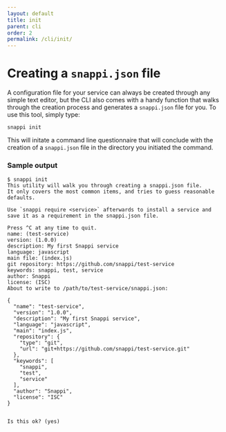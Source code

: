 ```yaml
---
layout: default
title: init
parent: cli
order: 2
permalink: /cli/init/
---
```


# Creating a `snappi.json` file
A configuration file for your service can always be created through any simple text editor, but the CLI also comes with 
a handy function that walks through the creation process and generates a `snappi.json` file for you. To use this tool, 
simply type:

```
snappi init
```

This will initate a command line questionnaire that will conclude with the creation of a `snappi.json` file in the 
directory you initiated the command.

### Sample output
```
$ snappi init
This utility will walk you through creating a snappi.json file.
It only covers the most common items, and tries to guess reasonable defaults.

Use `snappi require <service>` afterwards to install a service and
save it as a requirement in the snappi.json file. 

Press ^C at any time to quit.
name: (test-service) 
version: (1.0.0) 
description: My first Snappi service
language: javascript
main file: (index.js) 
git repository: https://github.com/snappi/test-service
keywords: snappi, test, service
author: Snappi
license: (ISC) 
About to write to /path/to/test-service/snappi.json:

{
  "name": "test-service",
  "version": "1.0.0",
  "description": "My first Snappi service",
  "language": "javascript",
  "main": "index.js",
  "repository": {
    "type": "git",
    "url": "git+https://github.com/snappi/test-service.git"
  },
  "keywords": [
    "snappi",
    "test",
    "service"
  ],
  "author": "Snappi",
  "license": "ISC"
}


Is this ok? (yes)
```